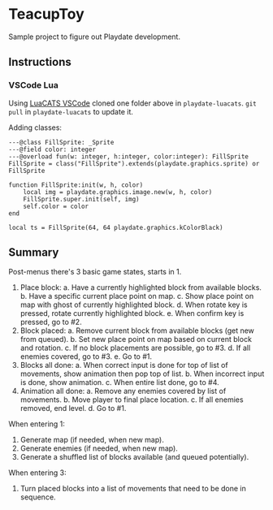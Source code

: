 # TeacupToy
Sample project to figure out Playdate development.

## Instructions

### VSCode Lua

Using [LuaCATS VSCode](https://github.com/notpeter/playdate-luacats) cloned one folder above in `playdate-luacats`.
`git pull` in `playdate-luacats` to update it.

Adding classes:

```
---@class FillSprite: _Sprite
---@field color: integer
---@overload fun(w: integer, h:integer, color:integer): FillSprite
FillSprite = class("FillSprite").extends(playdate.graphics.sprite) or FillSprite

function FillSprite:init(w, h, color)
	local img = playdate.graphics.image.new(w, h, color)
    FillSprite.super.init(self, img)
	self.color = color
end

local ts = FillSprite(64, 64 playdate.graphics.kColorBlack)
```

## Summary

Post-menus there's 3 basic game states, starts in 1.

1. Place block:
	a. Have a currently highlighted block from available blocks.
	b. Have a specific current place point on map.
	c. Show place point on map with ghost of currently highlighted block.
	d. When rotate key is pressed, rotate currently highlighted block.
	e. When confirm key is pressed, go to #2.
2. Block placed:
	a. Remove current block from available blocks (get new from queued).
	b. Set new place point on map based on current block and rotation.
	c. If no block placements are possible, go to #3.
	d. If all enemies covered, go to #3.
	e. Go to #1.
3. Blocks all done:
	a. When correct input is done for top of list of movements, show animation then pop top of list.
	b. When incorrect input is done, show animation.
	c. When entire list done, go to #4.
4. Animation all done:
	a. Remove any enemies covered by list of movements.
	b. Move player to final place location.
	c. If all enemies removed, end level.
	d. Go to #1.

When entering 1:
1. Generate map (if needed, when new map).
2. Generate enemies (if needed, when new map).
3. Generate a shuffled list of blocks available (and queued potentially).

When entering 3:
1. Turn placed blocks into a list of movements that need to be done in sequence.